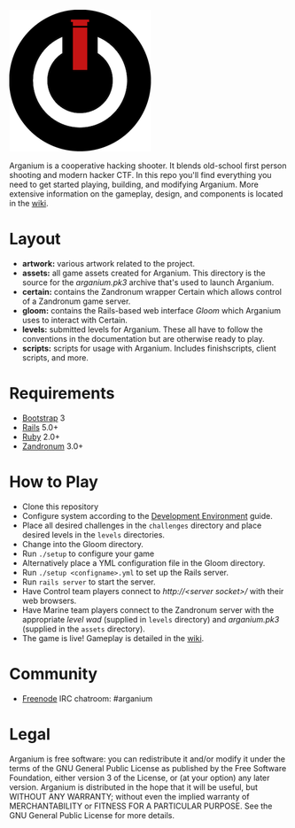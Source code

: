 ![Arganium](/artwork/arganium%20logo-small.png?raw=true "Arganium")

Arganium is a cooperative hacking shooter.  It blends old-school first person shooting and modern hacker CTF.  In this repo you'll find everything you need to get started playing, building, and modifying Arganium.  More extensive information on the gameplay, design, and components is located in the [wiki](https://github.com/frozenfoxx/arganium/wiki).

# Layout
* __artwork:__ various artwork related to the project.
* __assets:__ all game assets created for Arganium.  This directory is the source for the *arganium.pk3* archive that's used to launch Arganium.
* __certain:__ contains the Zandronum wrapper Certain which allows control of a Zandronum game server.
* __gloom:__ contains the Rails-based web interface *Gloom* which Arganium uses to interact with Certain.
* __levels:__ submitted levels for Arganium.  These all have to follow the conventions in the documentation but are otherwise ready to play.
* __scripts:__ scripts for usage with Arganium.  Includes finishscripts, client scripts, and more.

# Requirements
* [Bootstrap](http://getbootstrap.com) 3
* [Rails](http://rubyonrails.org) 5.0+
* [Ruby](https://www.ruby-lang.org) 2.0+
* [Zandronum](https://zandronum.com/) 3.0+

# How to Play
* Clone this repository
* Configure system according to the [Development Environment](https://github.com/frozenfoxx/arganium/wiki/Development-Environment) guide.
* Place all desired challenges in the `challenges` directory and place desired levels in the `levels` directories.
* Change into the Gloom directory.
* Run `./setup` to configure your game
 * Alternatively place a YML configuration file in the Gloom directory.
* Run `./setup <configname>.yml` to set up the Rails server.
* Run `rails server` to start the server.
* Have Control team players connect to *http://\<server socket\>/* with their web browsers.
* Have Marine team players connect to the Zandronum server with the appropriate *level wad* (supplied in `levels` directory) and *arganium.pk3* (supplied in the `assets` directory).
* The game is live!  Gameplay is detailed in the [wiki](https://github.com/frozenfoxx/arganium/wiki/Gameplay).

# Community
* [Freenode](https://freenode.net/) IRC chatroom:  #arganium

# Legal
Arganium is free software: you can redistribute it and/or modify it under the terms of the GNU General Public License as published by the Free Software Foundation, either version 3 of the License, or (at your option) any later version. Arganium is distributed in the hope that it will be useful, but WITHOUT ANY WARRANTY; without even the implied warranty of MERCHANTABILITY or FITNESS FOR A PARTICULAR PURPOSE. See the GNU General Public License for more details.
